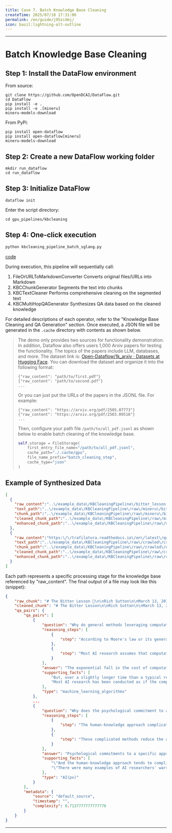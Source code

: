 ```yaml
---
title: Case 7. Batch Knowledge Base Cleaning
createTime: 2025/07/18 17:31:06
permalink: /en/guide/j95zcdmj/
icon: basil:lightning-alt-outline
---
```


---


# Batch Knowledge Base Cleaning

## Step 1: Install the DataFlow environment

From source:

```shell
git clone https://github.com/OpenDCAI/DataFlow.git
cd DataFlow
pip install -e .
pip install -e .[mineru]
mineru-models-download
````

From PyPi:

```shell
pip install open-dataflow
pip install open-dataflow[mineru]
mineru-models-download
```

## Step 2: Create a new DataFlow working folder

```shell
mkdir run_dataflow
cd run_dataflow
```

## Step 3: Initialize DataFlow

```shell
dataflow init
```

&#x9;Enter the script directory:

```shell
cd gpu_pipelines/kbcleaning
```

## Step 4: One-click execution

```bash
python kbcleaning_pipeline_batch_sglang.py 
```
[code](https://github.com/OpenDCAI/DataFlow/blob/main/dataflow/statics/pipelines/gpu_pipelines/kbcleaning/kbcleaning_pipeline_batch_sglang.py)

During execution, this pipeline will sequentially call:

1. FileOrURLToMarkdownConverter  Converts original files/URLs into Markdown
2. KBCChunkGenerator  Segments the text into chunks
3. KBCTextCleaner  Performs comprehensive cleaning on the segmented text
4. KBCMultiHopQAGenerator  Synthesizes QA data based on the cleaned knowledge

For detailed descriptions of each operator, refer to the "Knowledge Base Cleaning and QA Generation" section. Once executed, a JSON file will be generated in the `.cache` directory with contents as shown below.

> The demo only provides two sources for functionality demonstration. In addition, Dataflow also offers users 1,000 Arxiv papers for testing the functionality. The topics of the papers include LLM, databases, and more. The dataset link is: [Open-Dataflow/1k\_arxiv · Datasets at Hugging Face](https://huggingface.co/datasets/Open-Dataflow/1k_arxiv). You can download the dataset and organize it into the following format:
>
> ```jsonl
> {"raw_content": "path/to/first.pdf"}
> {"raw_content": "path/to/second.pdf"}
> ...
> ```
>
>
> Or you can just put the URLs of the papers in the JSONL file. For example:
> ```jsonl
> {"raw_content": "https://arxiv.org/pdf/2505.07773"}
> {"raw_content": "https://arxiv.org/pdf/2503.09516"}
> ...
> ```
>
> Then, configure your path file `/path/to/all_pdf.jsonl` as shown below to enable batch cleaning of the knowledge base.
>
> ```python
> self.storage = FileStorage(
>     first_entry_file_name="/path/to/all_pdf.jsonl",
>     cache_path="./.cache/gpu",
>     file_name_prefix="batch_cleaning_step",
>     cache_type="json"
> )
> ```

## Example of Synthesized Data

```json
[
  {
    "raw_content":"..\/example_data\/KBCleaningPipeline\/bitter_lesson.pdf",
    "text_path":"..\/example_data\/KBCleaningPipeline\/raw\/mineru\/bitter_lesson\/auto\/bitter_lesson.md",
    "chunk_path":"..\/example_data\/KBCleaningPipeline\/raw\/mineru\/bitter_lesson\/auto\/extract\/bitter_lesson_chunk.json",
    "cleaned_chunk_path":"..\/example_data\/KBCleaningPipeline\/raw\/mineru\/bitter_lesson\/auto\/extract\/bitter_lesson_chunk.json",
    "enhanced_chunk_path":"..\/example_data\/KBCleaningPipeline\/raw\/mineru\/bitter_lesson\/auto\/extract\/bitter_lesson_chunk.json"
  },
  {
    "raw_content":"https:\/\/trafilatura.readthedocs.io\/en\/latest\/quickstart.html",
    "text_path":"..\/example_data\/KBCleaningPipeline\/raw\/crawled\/crawled_2.md",
    "chunk_path":"..\/example_data\/KBCleaningPipeline\/raw\/crawled\/extract\/crawled_2_chunk.json",
    "cleaned_chunk_path":"..\/example_data\/KBCleaningPipeline\/raw\/crawled\/extract\/crawled_2_chunk.json",
    "enhanced_chunk_path":"..\/example_data\/KBCleaningPipeline\/raw\/crawled\/extract\/crawled_2_chunk.json"
  }
]
```

Each path represents a specific processing stage for the knowledge base referenced by "raw\_content". The final output of a file may look like this (snippet):

```json
{
    "raw_chunk": "# The Bitter Lesson 🧠\n\nRich Sutton\n\nMarch 13, 2019\n\nThe biggest lesson that can be read from 70 years of AI research is that general methods that leverage computation are ultimately the *most effective*, and by a large margin… The ultimate reason is Moore's law &mdash; or rather its generalization: continued exponentially falling cost per unit of computation. Most AI research has been conducted as if computation were constant (in which case 'leveraging human knowledge' would be one of the only ways to improve performance); but—over a slightly longer time than a typical research project—massively more computation inevitably becomes available.\n\n“Seeking an improvement” that makes a difference in the shorter term, researchers seek to leverage their human knowledge of the domain, but the only thing that matters in the long run is the leveraging of computation. These two need not run counter to each other, but in practice, they tend to. Time spent on one is time — not spent on the other.\n\nThere are psychological commitments to investment in one approach or the other. And the human‑knowledge approach tends to complicate methods in ways that make them less suited to taking advantage of general methods leveraging computation.\n\n> Note: This paragraph ends abruptly & wasn’t cleaned.\n\nAlso, some HTML entities like &ldquo; &rdquo; remain. 😊\n\nAnd some weird line breaks:\nLine one.\nLine two.    \n\nEnd.",
    "cleaned_chunk": "# The Bitter Lesson\n\nRich Sutton\n\nMarch 13, 2019\n\nThe biggest lesson that can be read from 70 years of AI research is that general methods that leverage computation are ultimately the most effective, and by a large margin. The ultimate reason for this is Moore's law, or rather its generalization of continued exponentially falling cost per unit of computation. Most AI research has been conducted as if the computation available to the agent were constant (in which case leveraging human knowledge would be one of the only ways to improve performance) but, over a slightly longer time than a typical research project, massively more computation inevitably becomes available. Seeking an improvement that makes a difference in the shorter term, researchers seek to leverage their human knowledge of the domain, but the only thing that matters in the long run is the leveraging of computation. These two need not run counter to each other, but in practice they tend to. Time spent on one is time not spent on the other. There are psychological commitments to investment in one approach or the other. And the human-knowledge approach tends to complicate methods in ways that make them less suited to taking advantage of general methods leveraging computation.  There were many examples of AI researchers' belated learning of this bitter",
    "qa_pairs": {
        "qa_pairs": [
            {
                "question": "Why do general methods leveraging computation play a greater role in improving AI performance over time?",
                "reasoning_steps": [
                    {
                        "step": "According to Moore's law or its generalization, the cost of computation decreases exponentially."
                    },
                    {
                        "step": "Most AI research assumes that computational resources are constant over the duration of a typical research project, so knowledge leverage is necessary."
                    }
                ],
                "answer": "The exponential fall in the cost of computation over time allows for the use of more powerful and general methods that can better harness computational resources, ultimately leading to improved AI performance.",
                "supporting_facts": [
                    "But, over a slightly longer time than a typical research project, massively more computation inevitably becomes available",
                    "Most AI research has been conducted as if the computation available to the agent were constant (in which case leveraging human knowledge would be one of the only ways to improve performance)"
                ],
                "type": "machine_learning_algorithms"
            },
            ...
            {
                "question": "Why does the psychological commitment to a specific approach hinder the investment in more general AI methods?",
                "reasoning_steps": [
                    {
                        "step": "The human-knowledge approach complicates methods"
                    },
                    {
                        "step": "These complicated methods reduce the ability to leverage general computational methods"
                    }
                ],
                "answer": "Psychological commitments to a specific approach, such as the human-knowledge approach, hinder the investment in more general AI methods by making them less adaptable and leveraging general computational advantages.",
                "supporting_facts": [
                    "\"And the human-knowledge approach tends to complicate methods in ways that make them less suited to taking advantage of general methods leveraging computation\"",
                    "\"There were many examples of AI researchers' warranted skepticism of shifting abruptly to more optimistic views after learning these complications\""
                ],
                "type": "AI(px)"
            }
        ],
        "metadata": {
            "source": "default_source",
            "timestamp": "",
            "complexity": 0.7137777777777776
        }
    }
}
```


---

